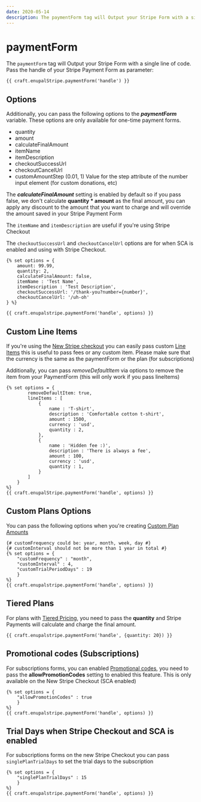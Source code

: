 ```yaml
---
date: 2020-05-14
description: The paymentForm tag will Output your Stripe Form with a single line of code. Pass the handle of your Stripe Payment Form as parameter
---
```


# paymentForm

The `paymentForm` tag will Output your Stripe Form with a single line of code. Pass the handle of your Stripe Payment Form as parameter:

```twig
{{ craft.enupalStripe.paymentForm('handle') }}
```

## Options

Additionally, you can pass the following options to the _**paymentForm**_ variable. These options are only available for one-time payment forms.

*   quantity
*   amount
*   calculateFinalAmount
*   itemName
*   itemDescription
*   checkoutSuccessUrl
*   checkoutCancelUrl
*   customAmountStep (0.01, 1) Value for the step attribute of the number input element (for custom donations, etc)

The **_calculateFinalAmount_** setting is enabled by default so if you pass false, we don't calculate **__quantity \* amount__** as the final amount, you can apply any discount to the amount that you want to charge and will override the amount saved in your Stripe Payment Form

The `itemName` and `itemDescription` are useful if you're using Stripe Checkout

The `checkoutSuccessUrl` and `checkoutCancelUrl` options are for when SCA is enabled and using with Stripe Checkout.

```twig
{% set options = {
    amount: 99.99, 
    quantity: 2, 
    calculateFinalAmount: false,
    itemName : 'Test Name',
    itemDescription : 'Test Description',
    checkoutSuccessUrl: '/thank-you?number={number}',
    checkoutCancelUrl: '/uh-oh'
} %}

{{ craft.enupalstripe.paymentForm('handle', options) }}
```

## Custom Line Items

If you're using the [New Stripe checkout](https://enupal.com/craft-plugins/stripe-payments/docs/getting-started/sca) you can easily pass custom [Line Items](https://stripe.com/docs/api/checkout/sessions/create#create_checkout_session-line_items) this is useful to pass fees or any custom item. Please make sure that the currency is the same as the paymentForm or the plan (for subscriptions)

Additionally, you can pass _removeDefaultItem_ via options to remove the item from your PaymentForm (this will only work if you pass lineItems)

```twig
{% set options = {
        removeDefaultItem: true,    
        lineItems : [
            {
                name : 'T-shirt',
                description : 'Comfortable cotton t-shirt',
                amount : 1500,
                currency : 'usd',
                quantity : 2,
            },
            {
                name : 'Hidden fee :)',
                description : 'There is always a fee',
                amount : 100,
                currency : 'usd',
                quantity : 1,
            }   
        ] 
    } 
%}
{{ craft.enupalStripe.paymentForm('handle', options) }}

```

## Custom Plans Options

You can pass the following options when you're creating [Custom Plan Amounts](https://enupal.com/craft-plugins/stripe-payments/docs/stripe-payment-forms/single-subscription#custom-amount)

```twig
{# customFrequency could be: year, month, week, day #}
{# customInterval should not be more than 1 year in total #}
{% set options = { 
    "customFrequency" : "month", 
    "customInterval" : 4,
    "customTrialPeriodDays" : 19
    } 
%}
{{ craft.enupalstripe.paymentForm('handle', options) }}
```

## Tiered Plans

For plans with [Tiered Pricing](https://stripe.com/docs/billing/subscriptions/tiers), you need to pass the **quantity** and Stripe Payments will calculate and charge the final amount.

```twig
{{ craft.enupalstripe.paymentForm('handle', {quantity: 20}) }}
```

## Promotional codes (Subscriptions)

For subscriptions forms, you can enabled [Promotional codes](https://stripe.com/docs/billing/subscriptions/discounts), you need to pass the **allowPromotionCodes** setting to enabled this feature. This is only available on the New Stripe Checkout (SCA enabled)

```twig
{% set options = { 
    "allowPromotionCodes" : true
    } 
%}
{{ craft.enupalstripe.paymentForm('handle', options) }}
```

## Trial Days when Stripe Checkout and SCA is enabled

For subscriptions forms on the new Stripe Checkout you can pass `singlePlanTrialDays` to set the trial days to the subscription

```twig
{% set options = { 
    "singlePlanTrialDays" : 15
    } 
%}
{{ craft.enupalstripe.paymentForm('handle', options) }}
```